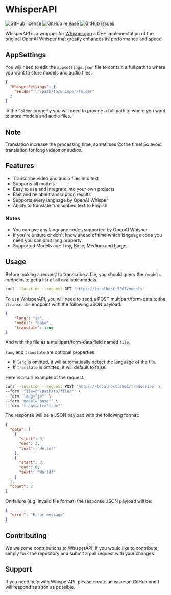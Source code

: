 # WhisperAPI

[![GitHub license](https://img.shields.io/github/license/DontEatOreo/WhisperAPI)](https://github.com/DontEatOreo/WhisperAPI/blob/master/LICENSE.txt)
[![GitHub release](https://img.shields.io/github/release/DontEatOreo/WhisperAPI)](https://github.com/DontEatOreo/WhisperAPI/releases)
[![GitHub issues](https://img.shields.io/github/issues/DontEatOreo/WhisperAPI)](https://github.com/DontEatOreo/WhisperAPI/issues)

WhisperAPI is a wrapper for [Whisper.cpp](https://github.com/ggerganov/whisper.cpp) a C++ implementation of the original OpenAI Whisper that greatly enhances its performance and speed.

## AppSettings

You will need to edit the `appsettings.json` file to contain a full path to where you want to store models and audio files.

```json
{
  "WhisperSettings": {
    "Folder": "/path/to/whisper/folder"
  }
}
```

In the `Folder` property you will need to provide a full path to where you want to store models and audio files.

## Note

Translation increase the processing time, sometimes 2x the time! So avoid translation for long videos or audios.

## Features

- Transcribe video and audio files into text
- Supports all models
- Easy to use and integrate into your own projects
- Fast and reliable transcription results
- Supports every language by OpenAI Whisper
- Ability to translate transcribed text to English

### Notes

- You can use any language codes supported by OpenAI Whisper
- If you're unsure or don't know ahead of time which language code you need you can omit lang property.
- Supported Models are: Tiny, Base, Medium and Large.

## Usage

Before making a request to transcribe a file, you should query the `/models` endpoint to get a list of all available models.

```bash
curl --location --request GET 'https://localhost:5001/models'
```

To use WhisperAPI, you will need to send a POST multipart/form-data to the ``/transcribe`` endpoint with the following JSON payload:

```json
{
    "lang": "ja",
    "model": "base",
    "translate": true 
}
```

And with the file as a multipart/form-data field named ``file``.

`lang` and `translate` are optional properties.

- If `lang` is omitted, it will automatically detect the language of the file.
- If `translate` is omitted, it will default to false.

Here is a curl example of the request:

```bash
curl --location --request POST 'https://localhost:5001/transcribe' \
--form 'file=@"/path/to/file/"' \
--form 'lang="ja"' \
--form 'model="base"' \
--form 'translate="true"'
```

The response will be a JSON payload with the following format:

```json
{
  "data": [
    {
      "start": 0,
      "end": 3,
      "text": "Hello!"
    },
    {
      "start": 3,
      "end": 6,
      "text": "World!"
    }
  ],
  "count": 2
}
```

On failure (e.g: invalid file format) the response JSON payload will be:

```json
{
  "error": "Error message"
}
```

## Contributing

We welcome contributions to WhisperAPI! If you would like to contribute, simply fork the repository and submit a pull request with your changes.

## Support

If you need help with WhisperAPI, please create an issue on GitHub and I will respond as soon as possible.
